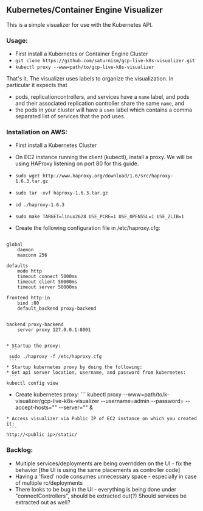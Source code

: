 ## Kubernetes/Container Engine Visualizer

This is a simple visualizer for use with the Kubernetes API.

### Usage:
   * First install a Kubernetes or Container Engine Cluster
   * ```git clone https://github.com/saturnism/gcp-live-k8s-visualizer.git```
   * ```kubectl proxy --www=path/to/gcp-live-k8s-visualizer```

That's it.  The visualizer uses labels to organize the visualization.  In particular it expects that

   * pods, replicationcontrollers, and services have a ```name``` label, and pods and their associated replication controller share the same ```name```, and
   * the pods in your cluster will have a ```uses``` label which contains a comma separated list of services that the pod uses.

### Installation on AWS:

   * First install a Kubernetes Cluster
   * On EC2 instance running the client (kubectl), install a proxy. We will be using HAProxy listening on port 80 for this guide.
   * ```sudo wget http://www.haproxy.org/download/1.6/src/haproxy-1.6.3.tar.gz```
   * ```sudo tar -xvf haproxy-1.6.3.tar.gz```
   * ```cd ./haproxy-1.6.3```
   * ```sudo make TARGET=linux2628 USE_PCRE=1 USE_OPENSSL=1 USE_ZLIB=1```
   * Create the following configuration file in /etc/haproxy.cfg:
     
     ```
    global
        daemon
        maxconn 256

    defaults
        mode http
        timeout connect 5000ms
        timeout client 50000ms
        timeout server 50000ms

    frontend http-in
        bind :80
        default_backend proxy-backend


    backend proxy-backend
        server proxy 127.0.0.1:8001
   ```

   * Startup the proxy:
    ```
    sudo ./haproxy -f /etc/haproxy.cfg
    ```
   * Startup kubernetes proxy by doing the following:
   * Get api server location, username, and password from kubernetes:
    ```
   kubectl config view
   ```
   * Create kubernetes proxy:
    ```
   kubectl proxy --www=path/to/k-visualizer/gcp-live-k8s-visualizer --username=admin --password=<password>  --accept-hosts="" --server="<server>" &
   ```
   * Access visualizer via Public IP of EC2 instance on which you created it:
    ```
   http://<public ip>/static/
   ```

### Backlog:
   * Multiple services/deployments are being overridden on the UI - fix the behavior [the UI is using the same placements as controller code]
   * Having a 'fixed' node consumes unnecessary space - especially in case of multiple rc/deployments
   * There looks to be bug in the UI - everything is being done under "connectControllers", should be extracted out(?)
      Should services be extracted out as well?

